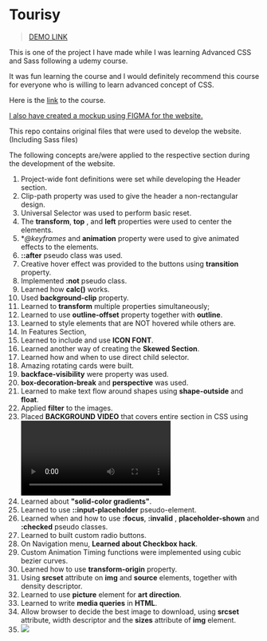 # Tourisy


> [DEMO LINK](https://ashokcpg.gitlab.io/tourisy/) 

This is one of the project I have made while I was learning Advanced CSS and Sass following a udemy course.

It was fun learning the course and I would definitely recommend this course for everyone who is willing to learn advanced concept of CSS.

Here is the [link](https://www.udemy.com/course/advanced-css-and-sass/) to the course. 

[I also have created a mockup using FIGMA for the website.](https://www.figma.com/file/y1PWE3cTs3VNQXGVOHpIb6/Untitled?node-id=0%3A1)

This repo contains original files that were used to develop the website. (Including Sass files)


The following concepts are/were applied to the respective section during the development of the website.

1.  Project-wide font definitions were set while developing the Header section.
2.  Clip-path property was used to give the header a non-rectangular design.
3.  Universal Selector was used to perform basic reset.
4.  The **transform**, **top** , and **left** properties were used to center the elements.
5.  **@keyframes* and **animation** property were used to give animated effects to the elements.
6.  **::after** pseudo class was used.
7.  Creative hover effect was provided to the buttons using **transition** property.
8.  Implemented **:not** pseudo class.
9.  Learned how **calc()** works.
10.  Used **background-clip** property.
11.  Learned to **transform** multiple properties simultaneously;
12.  Learned to use **outline-offset** property together with **outline**.
13.  Learned to style elements that are NOT hovered while others are.
14.  In Features Section,
15.  Learned to include and use **ICON FONT**.
16.  Learned another way of creating the **Skewed Section**.
17.  Learned how and when to use direct child selector.
18.  Amazing rotating cards were built.
19.  **backface-visibility** were property was used.
20.  **box-decoration-break** and **perspective** was used.
21.  Learned to make text flow around shapes using **shape-outside** and **float**.
22.  Applied **filter** to the images.
23.  Placed **BACKGROUND VIDEO** that covers entire section in CSS using <video> element with the help of **object-fit** property.
24.  Learned about **"solid-color gradients"**.
25.  Learned to use **::input-placeholder** pseudo-element.
26.  Learned when and how to use **:focus**, **:invalid** , **placeholder-shown** and **:checked** pseudo classes.
27.  Learned to built custom radio buttons.
28.  On Navigation menu, **Learned about Checkbox hack**.
29.  Custom Animation Timing functions were implemented using cubic bezier curves.
30.  Learned how to use **transform-origin** property.
31.  Using **srcset** attribute on **img** and **source** elements, together with density descriptor.
32.  Learned to use **picture** element for **art direction**.
33.  Learned to write **media queries** in **HTML**.
34.  Allow browser to decide the best image to download, using **srcset** attribute, width descriptor and the **sizes** attribute of **img** element.
35.  **<IMG SRC=# onmouseover="alert('xxs')">**